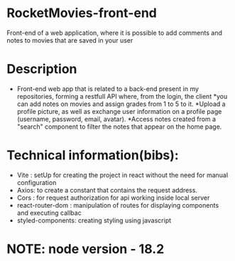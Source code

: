# RocketMovies-front-end
Front-end of a web application, where it is possible to add comments and notes to movies that are saved in your user



# Description

- Front-end web app that is related to a back-end present in my repositories, forming a restfull API where, from the login, the client
  *you can add notes on movies and assign grades from 1 to 5 to it.
  *Upload a profile picture, as well as exchange user information on a profile page (username, password, email, avatar).
  *Access notes created from a "search" component to filter the notes that appear on the home page.

# Technical information(bibs):

- Vite : setUp for creating the project in react without the need for manual configuration
- Axios: to create a constant that contains the request address.
- Cors : for request authorization for api working inside local server
- react-router-dom : manipulation of routes for displaying components and executing callbac
- styled-components:  creating styling using javascript


# NOTE: node version - 18.2
